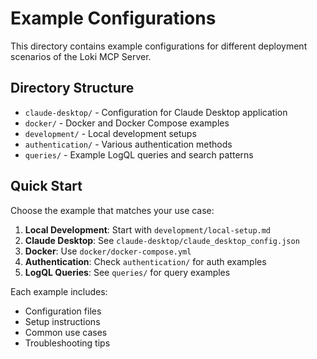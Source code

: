 # Example Configurations

This directory contains example configurations for different deployment scenarios of the Loki MCP Server.

## Directory Structure

- `claude-desktop/` - Configuration for Claude Desktop application
- `docker/` - Docker and Docker Compose examples
- `development/` - Local development setups
- `authentication/` - Various authentication methods
- `queries/` - Example LogQL queries and search patterns

## Quick Start

Choose the example that matches your use case:

1. **Local Development**: Start with `development/local-setup.md`
2. **Claude Desktop**: See `claude-desktop/claude_desktop_config.json`
3. **Docker**: Use `docker/docker-compose.yml`
4. **Authentication**: Check `authentication/` for auth examples
5. **LogQL Queries**: See `queries/` for query examples

Each example includes:
- Configuration files
- Setup instructions
- Common use cases
- Troubleshooting tips